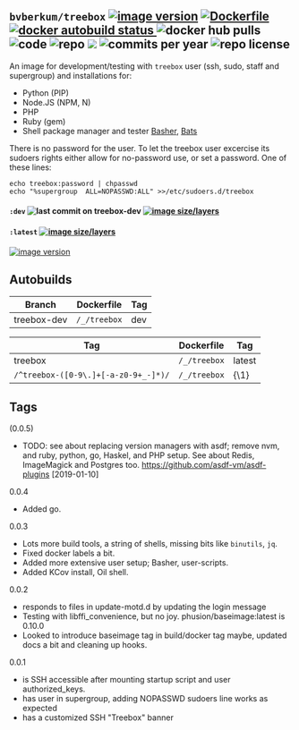## ``bvberkum/treebox`` [![image version](https://images.microbadger.com/badges/version/bvberkum/treebox.svg)](https://microbadger.com/images/bvberkum/treebox "microbadger.com version metadata") [ ![Dockerfile](https://img.shields.io/badge/Dockerfile-GitHub-blue.svg) ](https://github.com/bvberkum/x-docker/blob/master/_/treebox/Dockerfile) [ ![docker autobuild status](https://img.shields.io/docker/build/bvberkum/treebox.svg) ](https://cloud.docker.com/repository/docker/bvberkum/treebox) ![docker hub pulls](https://img.shields.io/docker/pulls/bvberkum/treebox.svg) ![code](https://img.shields.io/github/languages/code-size/bvberkum/x-docker.svg) ![repo](https://img.shields.io/github/repo-size/bvberkum/x-docker.svg) ![](https://img.shields.io/maintenance/yes/2019.svg) ![commits per year](https://img.shields.io/github/commit-activity/y/bvberkum/x-docker.svg) ![repo license](https://img.shields.io/github/license/bvberkum/x-docker.svg)

An image for development/testing with `treebox` user (ssh, sudo, staff and supergroup) and installations for:

- Python (PIP)
- Node.JS (NPM, N)
- PHP
- Ruby (gem)
- Shell package manager and tester [Basher](https://github.com/basherpm/basher), [Bats](https://github.com/bats-core/bats-core)

There is no password for the user. To let the treebox user excercise its sudoers
rights either allow for no-password use, or set a password. One of these lines:
```
echo treebox:password | chpasswd
echo "%supergroup  ALL=NOPASSWD:ALL" >>/etc/sudoers.d/treebox
```

#### ``:dev`` ![last commit on treebox-dev](https://img.shields.io/github/last-commit/bvberkum/x-docker/treebox-dev.svg) [![image size/layers](https://images.microbadger.com/badges/image/bvberkum/treebox:dev.svg)](https://microbadger.com/images/bvberkum/treebox:dev "Get your own image badge on microbadger.com")

#### ``:latest`` [![image size/layers](https://images.microbadger.com/badges/image/bvberkum/treebox.svg)](https://microbadger.com/images/bvberkum/treebox "microbadger.com image metadata")
[![image version](https://images.microbadger.com/badges/version/bvberkum/treebox.svg)](https://microbadger.com/images/bvberkum/treebox "microbadger.com version metadata")


## Autobuilds
Branch           | Dockerfile                   | Tag
---------------- | -----------------------------| ----------------------------
treebox-dev      | ``/_/treebox``               | dev

Tag                                             | Dockerfile       | Tag
----------------------------------------------- | -----------------| ---------
treebox                                         | ``/_/treebox``   | latest
``/^treebox-([0-9\.]+[-a-z0-9+_-]*)/``          | ``/_/treebox``   | {\1}

## Tags
(0.0.5)
  - TODO: see about replacing version managers with asdf; remove nvm, and ruby,
    python, go, Haskel, and PHP setup. See about Redis, ImageMagick and Postgres
    too. <https://github.com/asdf-vm/asdf-plugins> [2019-01-10]

0.0.4
  - Added go.

0.0.3
  - Lots more build tools, a string of shells, missing bits like `binutils`, `jq`.
  - Fixed docker labels a bit.
  - Added more extensive user setup; Basher, user-scripts.
  - Added KCov install, Oil shell.

0.0.2
  - responds to files in update-motd.d by updating the login message
  - Testing with libffi_convenience, but no joy.
    phusion/baseimage:latest is 0.10.0
  - Looked to introduce baseimage tag in build/docker tag maybe, updated docs
    a bit and cleaning up hooks.

0.0.1
  - is SSH accessible after mounting startup script and user authorized_keys.
  - has user in supergroup, adding NOPASSWD sudoers line works as expected
  - has a customized SSH "Treebox" banner

